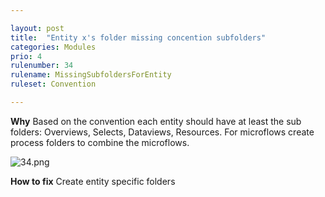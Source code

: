 ```yaml
---

layout: post
title:  "Entity x's folder missing concention subfolders"
categories: Modules
prio: 4
rulenumber: 34
rulename: MissingSubfoldersForEntity
ruleset: Convention

---
```


**Why**
Based on the convention each entity should have at least the sub folders: Overviews, Selects, Dataviews, Resources. For microflows create process folders to combine the microflows.

![34.png](https://github.com/Omnext/omnext.github.io/blob/master/assets/34.png)

**How to fix**
Create entity specific folders